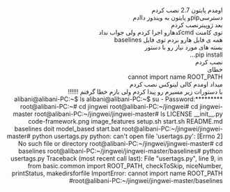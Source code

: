 <p dir="rtl" align="right">
اومدم پایتون 2.7 نصب کردم
<br/>
دسترسیpipو پایتون به ویندوز داادم
<br/>
بعد ژوپیترنصب کردم 
<br/>
توی کامنت cmdکدهارو اجرا کردم ولی جواب نداد
<br/>
همه ی فایل هارو بردم توی فایل baselines
<br/>
بسته های مورد نیاز رو با دستور 
<br/>
pip install...
<br/>
نصب کردم
<br/>
خطای
<br/>
 cannot import name ROOT_PATH
<br/>
میداد اومدم کالی لینوکس نصب کردم
<br/>
با دستورات زیر مسیرم رو پیدا کردم ولی بازم خطا گرفتم !!!!!!
</br>
alibani@alibani-PC:~$ ls
alibani@alibani-PC:~$ su -
Password:*********
root@alibani-PC:~# cd jingwei
root@alibani-PC:~/jingwei# cd jingwei-master
root@alibani-PC:~/jingwei/jingwei-master# ls
LICENSE    __init__.py  code-framework.png  image_features  setup.sh   start.sh
README.md  baselines    doit                model_based     start.bat
root@alibani-PC:~/jingwei/jingwei-master# python usertags.py
python: can't open file 'usertags.py': [Errno 2] No such file or directory
root@alibani-PC:~/jingwei/jingwei-master# cd baselines
root@alibani-PC:~/jingwei/jingwei-master/baselines# python usertags.py
Traceback (most recent call last):
  File "usertags.py", line 9, in <module>
    from basic.common import ROOT_PATH, checkToSkip, niceNumber, printStatus, makedirsforfile
ImportError: cannot import name ROOT_PATH
root@alibani-PC:~/jingwei/jingwei-master/baselines#
</p>





